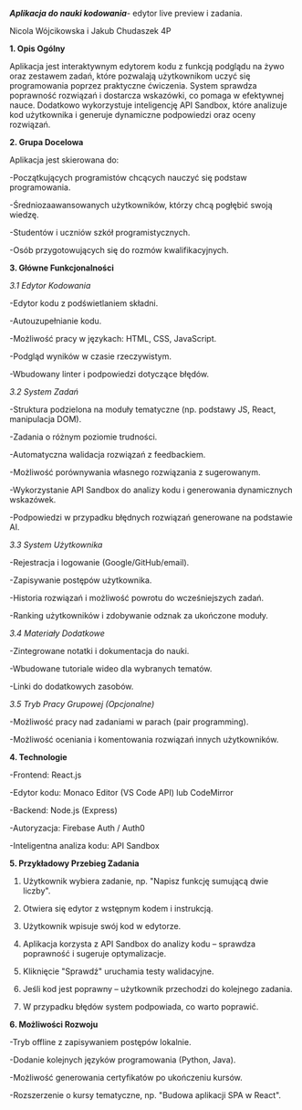 ***Aplikacja do nauki kodowania***- edytor live preview i zadania.


Nicola Wójcikowska i Jakub Chudaszek 4P
  
**1. Opis Ogólny**

Aplikacja jest interaktywnym edytorem kodu z funkcją podglądu na żywo oraz zestawem zadań, które pozwalają użytkownikom uczyć się programowania poprzez praktyczne ćwiczenia. System sprawdza poprawność rozwiązań i dostarcza wskazówki, co pomaga w efektywnej nauce.
Dodatkowo wykorzystuje inteligencję API Sandbox, które analizuje kod użytkownika i generuje dynamiczne podpowiedzi oraz oceny rozwiązań.

 
**2. Grupa Docelowa**

Aplikacja jest skierowana do:

-Początkujących programistów chcących nauczyć się podstaw programowania.

-Średniozaawansowanych użytkowników, którzy chcą pogłębić swoją wiedzę.

-Studentów i uczniów szkół programistycznych.

-Osób przygotowujących się do rozmów kwalifikacyjnych.


 
**3. Główne Funkcjonalności**
   
*3.1 Edytor Kodowania*

 -Edytor kodu z podświetlaniem składni.
 
 -Autouzupełnianie kodu.
 
 -Możliwość pracy w językach: HTML, CSS, JavaScript.
 
 -Podgląd wyników w czasie rzeczywistym.
 
 -Wbudowany linter i podpowiedzi dotyczące błędów.

 
*3.2 System Zadań*

 -Struktura podzielona na moduły tematyczne (np. podstawy JS, React, manipulacja DOM).
 
 -Zadania o różnym poziomie trudności.
 
 -Automatyczna walidacja rozwiązań z feedbackiem.
 
 -Możliwość porównywania własnego rozwiązania z sugerowanym.
 
 -Wykorzystanie API Sandbox do analizy kodu i generowania dynamicznych wskazówek.
 
 -Podpowiedzi w przypadku błędnych rozwiązań generowane na podstawie AI.

 
*3.3 System Użytkownika*

 -Rejestracja i logowanie (Google/GitHub/email).
 
 -Zapisywanie postępów użytkownika.
 
 -Historia rozwiązań i możliwość powrotu do wcześniejszych zadań.
 
 -Ranking użytkowników i zdobywanie odznak za ukończone moduły.

 
*3.4 Materiały Dodatkowe*

 -Zintegrowane notatki i dokumentacja do nauki.
 
 -Wbudowane tutoriale wideo dla wybranych tematów.
 
 -Linki do dodatkowych zasobów.

 
*3.5 Tryb Pracy Grupowej (Opcjonalne)*

 -Możliwość pracy nad zadaniami w parach (pair programming).
 
 -Możliwość oceniania i komentowania rozwiązań innych użytkowników.

 
**4. Technologie**

 -Frontend: React.js

 -Edytor kodu: Monaco Editor (VS Code API) lub CodeMirror
 
 -Backend: Node.js (Express)
 
 -Autoryzacja: Firebase Auth / Auth0
 
 -Inteligentna analiza kodu: API Sandbox
 
 
**5. Przykładowy Przebieg Zadania**

1. Użytkownik wybiera zadanie, np. "Napisz funkcję sumującą dwie liczby".

2. Otwiera się edytor z wstępnym kodem i instrukcją.

3. Użytkownik wpisuje swój kod w edytorze.

4. Aplikacja korzysta z API Sandbox do analizy kodu – sprawdza poprawność i sugeruje optymalizacje.

5. Kliknięcie "Sprawdź" uruchamia testy walidacyjne.
 
6. Jeśli kod jest poprawny – użytkownik przechodzi do kolejnego zadania.
 
7. W przypadku błędów system podpowiada, co warto poprawić.


 
**6. Możliwości Rozwoju**

 -Tryb offline z zapisywaniem postępów lokalnie.
 
 -Dodanie kolejnych języków programowania (Python, Java).
 
 -Możliwość generowania certyfikatów po ukończeniu kursów.
 
 -Rozszerzenie o kursy tematyczne, np. "Budowa aplikacji SPA w React".
